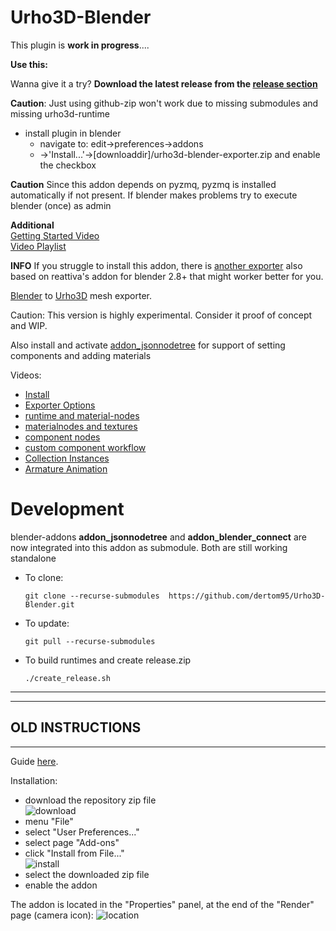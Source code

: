 Urho3D-Blender
==============

This plugin is **work in progress**....


**Use this:**
   
Wanna give it a try? **Download the latest release from the [release section](https://github.com/dertom95/Urho3D-Blender/releases)**

**Caution**: Just using github-zip won't work due to missing submodules and missing urho3d-runtime


* install plugin in blender
  * navigate to: edit->preferences->addons
  * ->'Install...'->[downloaddir]/urho3d-blender-exporter.zip and enable the checkbox

**Caution** Since this addon depends on pyzmq, pyzmq is installed automatically if not present. If blender makes problems try to execute blender (once) as admin  



**Additional**  
[Getting Started Video](https://www.youtube.com/watch?v=vyP0dXvh9Aw)  
[Video Playlist](https://www.youtube.com/playlist?list=PL3dUhaUzMSSq0ngtTH6f_cj7jKKRhtzdM)  
   
   
**INFO** If you struggle to install this addon, there is [another exporter](https://github.com/1vanK/Urho3D-Blender/tree/2_80) also based on reattiva's addon for blender 2.8+ that might worker better for you.   
     
   
   
   
[Blender](http://www.blender.org) to [Urho3D](https://urho3d.github.io) mesh exporter.

Caution: This version is highly experimental. Consider it proof of concept and WIP.

 
Also install and activate [addon_jsonnodetree](https://github.com/dertom95/addon_jsonnodetree) for support of setting components and adding materials 

Videos:
- [Install](https://www.youtube.com/watch?v=o-1RMIwQZMY)
- [Exporter Options](https://www.youtube.com/watch?v=VtZk6FipkdU)
- [runtime and material-nodes](https://www.youtube.com/watch?v=utLNqfxZ_KE)
- [materialnodes and textures](https://www.youtube.com/watch?v=13jslwWhUSk)
- [component nodes ](https://www.youtube.com/watch?v=Ni3nD5687aQ)
- [custom component workflow](https://www.youtube.com/watch?v=B37ZTa7mbpE)
- [Collection Instances](https://www.youtube.com/watch?v=Ut0HJYpvuFc)
- [Armature Animation](https://www.youtube.com/watch?v=h2NS348L8X0)


Development
===========

blender-addons **addon_jsonnodetree** and **addon_blender_connect** are now integrated into this addon as submodule. Both are still working standalone

* To clone:
  ```
  git clone --recurse-submodules  https://github.com/dertom95/Urho3D-Blender.git
  ```

* To update:
  ```
  git pull --recurse-submodules
  ```

* To build runtimes and create release.zip
  ```
  ./create_release.sh
  ```




------------------------------------------------------------------------------------  
------------------------------------------------------------------------------------  
OLD INSTRUCTIONS
------------------------------------------------------------------------------------  
------------------------------------------------------------------------------------  


Guide [here](https://github.com/reattiva/Urho3D-Blender/blob/master/guide.txt).

Installation:
- download the repository zip file        
![download](https://cloud.githubusercontent.com/assets/5704756/26752822/f5ebaecc-4858-11e7-8e7c-35082ee751d3.png)
- menu "File"
- select "User Preferences..."
- select page "Add-ons"
- click "Install from File..."        
![install](https://cloud.githubusercontent.com/assets/5704756/26752823/fd119d7e-4858-11e7-9795-5d3b9d1a895c.png)
- select the downloaded zip file
- enable the addon

The addon is located in the "Properties" panel, at the end of the "Render" page (camera icon):
![location](https://cloud.githubusercontent.com/assets/5704756/26752826/0145c014-4859-11e7-9eb3-15f1724f3d6e.png)
